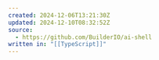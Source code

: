 ```yaml
---
created: 2024-12-06T13:21:30Z
updated: 2024-12-10T08:32:52Z
source:
  - https://github.com/BuilderIO/ai-shell
written in: "[[TypeScript]]"
---
```

